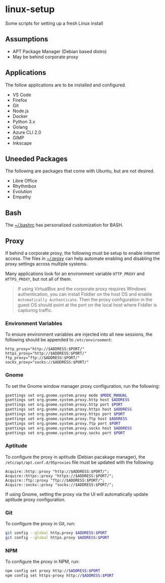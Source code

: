 # linux-setup

Some scripts for setting up a fresh Linux install

## Assumptions

* APT Package Manager (Debian based distro)
* May be behind corporate proxy

## Applications

The follow applications are to be installed and configured.

* VS Code
* Firefox
* Git
* Node.js
* Docker
* Python 3.x
* Golang
* Azure CLI 2.0
* GIMP
* Inkscape

## Uneeded Packages

The following are packages that come with Ubuntu, but are not desired.

* Libre Office
* Rhythmbox
* Evolution
* Empathy

## Bash

The [~/.bashrc](./home/.bashrc) has personalized customization for BASH.

## Proxy

If behind a corporate proxy, the following must be setup to enable internet access. The files in [~/.proxy](./home/.proxy) can help automate enabling and disabling the proxy settings across multiple systems.

Many applications look for an environment variable `HTTP_PROXY` and `HTTPS_PROXY`, but not all of them.

> If using VirtualBox and the corporate proxy requires Windows authentication, you can install Fiddler on the host OS and enable `Automatically Authenticate`. Then the proxy configuration in the guest OS should point at the port on the local host where Fiddler is capturing traffic.

### Environment Variables

To ensure environment variables are injected into all new sessions, the following should be appended to `/etc/environment`:

```text
http_proxy="http://$ADDRESS:$PORT/"
https_proxy="http://$ADDRESS:$PORT/"
ftp_proxy="ftp://$ADDRESS:$PORT/"
socks_proxy="socks://$ADDRESS:$PORT/"
```

### Gnome

To set the Gnome window manager proxy configuration, run the following:

```bash
gsettings set org.gnome.system.proxy mode $MODE_MANUAL
gsettings set org.gnome.system.proxy.http host $ADDRESS
gsettings set org.gnome.system.proxy.http port $PORT
gsettings set org.gnome.system.proxy.https host $ADDRESS
gsettings set org.gnome.system.proxy.https port $PORT
gsettings set org.gnome.system.proxy.ftp host $ADDRESS
gsettings set org.gnome.system.proxy.ftp port $PORT
gsettings set org.gnome.system.proxy.socks host $ADDRESS
gsettings set org.gnome.system.proxy.socks port $PORT
```

### Aptitude

To configure the proxy in aptitude (Debian pacakage manager), the `/etc/apt/apt.conf.d/95proxies` file must be updated with the following:

```text
Acquire::http::proxy "http://$ADDRESS:$PORT/";
Acquire::https::proxy "https://$ADDRESS:$PORT/";
Acquire::ftp::proxy "ftp://$ADDRESS:$PORT/";
Acquire::socks::proxy "socks://$ADDRESS:$PORT/";
```

If using Gnome, setting the proxy via the UI will automatically update aptitude proxy configuration.

### Git

To configure the proxy in Git, run:

```bash
git config --global http.proxy $ADDRESS:$PORT
git config --global https.proxy $ADDRESS:$PORT
```

### NPM

To configure the proxy in NPM, run:

```bash
npm config set proxy http://$ADDRESS:$PORT
npm config set https-proxy http://$ADDRESS:$PORT
```